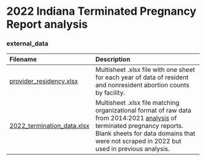 # 2022 Indiana Terminated Pregnancy Report analysis

### external_data



**Filename** | **Description**  
:---|:---|
[provider_residency.xlsx](https://github.com/tedschurter/tpr_2022/blob/main/external_data/provider_residency.xlsx)|Multisheet .xlsx file with one sheet for each year of data of resident and nonresident abortion counts by facility.
[2022_termination_data.xlsx](https://github.com/tedschurter/tpr_2022/blob/main/external_data/2022_termination_data.xlsx)|Multisheet .xlsx file matching organizational format of raw data from 2014:2021 [analysis](https://github.com/tedschurter/indiana_abortion) of terminated pregnancy reports. Blank sheets for data domains that were not scraped in 2022 but used in previous analysis.  